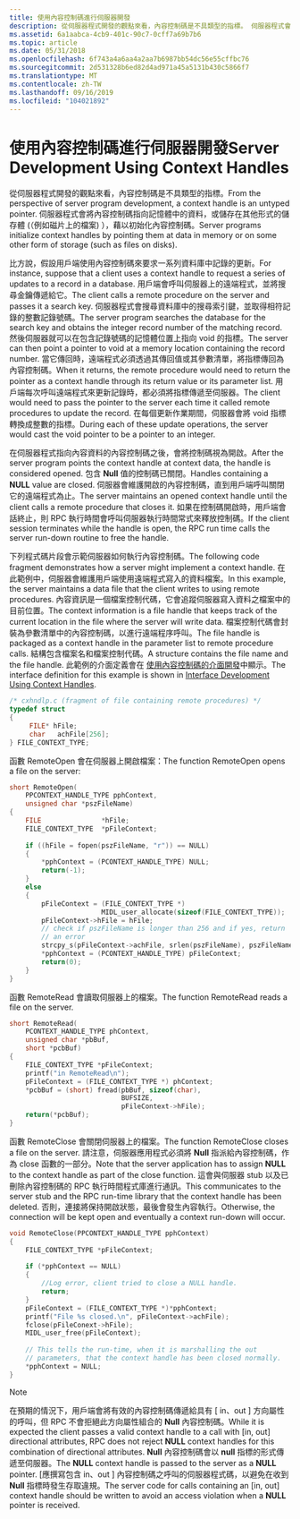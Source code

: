 ```yaml
---
title: 使用內容控制碼進行伺服器開發
description: 從伺服器程式開發的觀點來看，內容控制碼是不具類型的指標。 伺服器程式會將內容控制碼指向記憶體中的資料，或儲存在其他形式的儲存體 (（例如磁片上的檔案) ），藉以初始化內容控制碼。
ms.assetid: 6a1aabca-4cb9-401c-90c7-0cff7a69b7b6
ms.topic: article
ms.date: 05/31/2018
ms.openlocfilehash: 6f743a4a6aa4a2aa7b6987bb54dc56e55cffbc76
ms.sourcegitcommit: 2d531328b6ed82d4ad971a45a5131b430c5866f7
ms.translationtype: MT
ms.contentlocale: zh-TW
ms.lasthandoff: 09/16/2019
ms.locfileid: "104021892"
---
```

# <a name="server-development-using-context-handles"></a><span data-ttu-id="17588-104">使用內容控制碼進行伺服器開發</span><span class="sxs-lookup"><span data-stu-id="17588-104">Server Development Using Context Handles</span></span>

<span data-ttu-id="17588-105">從伺服器程式開發的觀點來看，內容控制碼是不具類型的指標。</span><span class="sxs-lookup"><span data-stu-id="17588-105">From the perspective of server program development, a context handle is an untyped pointer.</span></span> <span data-ttu-id="17588-106">伺服器程式會將內容控制碼指向記憶體中的資料，或儲存在其他形式的儲存體 (（例如磁片上的檔案) ），藉以初始化內容控制碼。</span><span class="sxs-lookup"><span data-stu-id="17588-106">Server programs initialize context handles by pointing them at data in memory or on some other form of storage (such as files on disks).</span></span>

<span data-ttu-id="17588-107">比方說，假設用戶端使用內容控制碼來要求一系列資料庫中記錄的更新。</span><span class="sxs-lookup"><span data-stu-id="17588-107">For instance, suppose that a client uses a context handle to request a series of updates to a record in a database.</span></span> <span data-ttu-id="17588-108">用戶端會呼叫伺服器上的遠端程式，並將搜尋金鑰傳遞給它。</span><span class="sxs-lookup"><span data-stu-id="17588-108">The client calls a remote procedure on the server and passes it a search key.</span></span> <span data-ttu-id="17588-109">伺服器程式會搜尋資料庫中的搜尋索引鍵，並取得相符記錄的整數記錄號碼。</span><span class="sxs-lookup"><span data-stu-id="17588-109">The server program searches the database for the search key and obtains the integer record number of the matching record.</span></span> <span data-ttu-id="17588-110">然後伺服器就可以在包含記錄號碼的記憶體位置上指向 void 的指標。</span><span class="sxs-lookup"><span data-stu-id="17588-110">The server can then point a pointer to void at a memory location containing the record number.</span></span> <span data-ttu-id="17588-111">當它傳回時，遠端程式必須透過其傳回值或其參數清單，將指標傳回為內容控制碼。</span><span class="sxs-lookup"><span data-stu-id="17588-111">When it returns, the remote procedure would need to return the pointer as a context handle through its return value or its parameter list.</span></span> <span data-ttu-id="17588-112">用戶端每次呼叫遠端程式來更新記錄時，都必須將指標傳遞至伺服器。</span><span class="sxs-lookup"><span data-stu-id="17588-112">The client would need to pass the pointer to the server each time it called remote procedures to update the record.</span></span> <span data-ttu-id="17588-113">在每個更新作業期間，伺服器會將 void 指標轉換成整數的指標。</span><span class="sxs-lookup"><span data-stu-id="17588-113">During each of these update operations, the server would cast the void pointer to be a pointer to an integer.</span></span>

<span data-ttu-id="17588-114">在伺服器程式指向內容資料的內容控制碼之後，會將控制碼視為開啟。</span><span class="sxs-lookup"><span data-stu-id="17588-114">After the server program points the context handle at context data, the handle is considered opened.</span></span> <span data-ttu-id="17588-115">包含 **Null** 值的控制碼已關閉。</span><span class="sxs-lookup"><span data-stu-id="17588-115">Handles containing a **NULL** value are closed.</span></span> <span data-ttu-id="17588-116">伺服器會維護開啟的內容控制碼，直到用戶端呼叫關閉它的遠端程式為止。</span><span class="sxs-lookup"><span data-stu-id="17588-116">The server maintains an opened context handle until the client calls a remote procedure that closes it.</span></span> <span data-ttu-id="17588-117">如果在控制碼開啟時，用戶端會話終止，則 RPC 執行時間會呼叫伺服器執行時間常式來釋放控制碼。</span><span class="sxs-lookup"><span data-stu-id="17588-117">If the client session terminates while the handle is open, the RPC run time calls the server run-down routine to free the handle.</span></span>

<span data-ttu-id="17588-118">下列程式碼片段會示範伺服器如何執行內容控制碼。</span><span class="sxs-lookup"><span data-stu-id="17588-118">The following code fragment demonstrates how a server might implement a context handle.</span></span> <span data-ttu-id="17588-119">在此範例中，伺服器會維護用戶端使用遠端程式寫入的資料檔案。</span><span class="sxs-lookup"><span data-stu-id="17588-119">In this example, the server maintains a data file that the client writes to using remote procedures.</span></span> <span data-ttu-id="17588-120">內容資訊是一個檔案控制代碼，它會追蹤伺服器寫入資料之檔案中的目前位置。</span><span class="sxs-lookup"><span data-stu-id="17588-120">The context information is a file handle that keeps track of the current location in the file where the server will write data.</span></span> <span data-ttu-id="17588-121">檔案控制代碼會封裝為參數清單中的內容控制碼，以進行遠端程序呼叫。</span><span class="sxs-lookup"><span data-stu-id="17588-121">The file handle is packaged as a context handle in the parameter list to remote procedure calls.</span></span> <span data-ttu-id="17588-122">結構包含檔案名和檔案控制代碼。</span><span class="sxs-lookup"><span data-stu-id="17588-122">A structure contains the file name and the file handle.</span></span> <span data-ttu-id="17588-123">此範例的介面定義會在 [使用內容控制碼的介面開發](interface-development-using-context-handles.md)中顯示。</span><span class="sxs-lookup"><span data-stu-id="17588-123">The interface definition for this example is shown in [Interface Development Using Context Handles](interface-development-using-context-handles.md).</span></span>


```C++
/* cxhndlp.c (fragment of file containing remote procedures) */
typedef struct 
{
     FILE* hFile;
     char   achFile[256];
} FILE_CONTEXT_TYPE;
```



<span data-ttu-id="17588-124">函數 RemoteOpen 會在伺服器上開啟檔案：</span><span class="sxs-lookup"><span data-stu-id="17588-124">The function RemoteOpen opens a file on the server:</span></span>


```C++
short RemoteOpen(
    PPCONTEXT_HANDLE_TYPE pphContext,
    unsigned char *pszFileName)
{
    FILE               *hFile;
    FILE_CONTEXT_TYPE  *pFileContext;
 
    if ((hFile = fopen(pszFileName, "r")) == NULL) 
    {
        *pphContext = (PCONTEXT_HANDLE_TYPE) NULL;
        return(-1);
    }
    else 
    {
        pFileContext = (FILE_CONTEXT_TYPE *) 
                       MIDL_user_allocate(sizeof(FILE_CONTEXT_TYPE));
        pFileContext->hFile = hFile;
        // check if pszFileName is longer than 256 and if yes, return
        // an error
        strcpy_s(pFileContext->achFile, srlen(pszFileName), pszFileName);
        *pphContext = (PCONTEXT_HANDLE_TYPE) pFileContext;
        return(0);
    }
}
```



<span data-ttu-id="17588-125">函數 RemoteRead 會讀取伺服器上的檔案。</span><span class="sxs-lookup"><span data-stu-id="17588-125">The function RemoteRead reads a file on the server.</span></span>


```C++
short RemoteRead(
    PCONTEXT_HANDLE_TYPE phContext, 
    unsigned char *pbBuf, 
    short *pcbBuf) 
{ 
    FILE_CONTEXT_TYPE *pFileContext; 
    printf("in RemoteRead\n"); 
    pFileContext = (FILE_CONTEXT_TYPE *) phContext; 
    *pcbBuf = (short) fread(pbBuf, sizeof(char), 
                            BUFSIZE, 
                            pFileContext->hFile); 
    return(*pcbBuf); 
}
```



<span data-ttu-id="17588-126">函數 RemoteClose 會關閉伺服器上的檔案。</span><span class="sxs-lookup"><span data-stu-id="17588-126">The function RemoteClose closes a file on the server.</span></span> <span data-ttu-id="17588-127">請注意，伺服器應用程式必須將 **Null** 指派給內容控制碼，作為 close 函數的一部分。</span><span class="sxs-lookup"><span data-stu-id="17588-127">Note that the server application has to assign **NULL** to the context handle as part of the close function.</span></span> <span data-ttu-id="17588-128">這會與伺服器 stub 以及已刪除內容控制碼的 RPC 執行時間程式庫進行通訊。</span><span class="sxs-lookup"><span data-stu-id="17588-128">This communicates to the server stub and the RPC run-time library that the context handle has been deleted.</span></span> <span data-ttu-id="17588-129">否則，連接將保持開啟狀態，最後會發生內容執行。</span><span class="sxs-lookup"><span data-stu-id="17588-129">Otherwise, the connection will be kept open and eventually a context run-down will occur.</span></span>


```C++
void RemoteClose(PPCONTEXT_HANDLE_TYPE pphContext)
{
    FILE_CONTEXT_TYPE *pFileContext;
 
    if (*pphContext == NULL)
    {
        //Log error, client tried to close a NULL handle.
        return;
    }
    pFileContext = (FILE_CONTEXT_TYPE *)*pphContext;
    printf("File %s closed.\n", pFileContext->achFile);
    fclose(pFileConext->hFile);
    MIDL_user_free(pFileContext);
 
    // This tells the run-time, when it is marshalling the out 
    // parameters, that the context handle has been closed normally.
    *pphContext = NULL;
}
```



> [!Note]  
> <span data-ttu-id="17588-130">在預期的情況下，用戶端會將有效的內容控制碼傳遞給具有 \[ in、out \] 方向屬性的呼叫，但 RPC 不會拒絕此方向屬性組合的 **Null** 內容控制碼。</span><span class="sxs-lookup"><span data-stu-id="17588-130">While it is expected the client passes a valid context handle to a call with \[in, out\] directional attributes, RPC does not reject **NULL** context handles for this combination of directional attributes.</span></span> <span data-ttu-id="17588-131">**Null** 內容控制碼會以 **null** 指標的形式傳遞至伺服器。</span><span class="sxs-lookup"><span data-stu-id="17588-131">The **NULL** context handle is passed to the server as a **NULL** pointer.</span></span> <span data-ttu-id="17588-132">\[應撰寫包含 in、out \] 內容控制碼之呼叫的伺服器程式碼，以避免在收到 **Null** 指標時發生存取違規。</span><span class="sxs-lookup"><span data-stu-id="17588-132">The server code for calls containing an \[in, out\] context handle should be written to avoid an access violation when a **NULL** pointer is received.</span></span>

 

 

 





